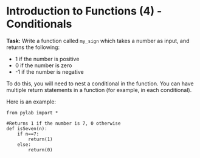 # Introduction to Functions (4) - Conditionals

**Task:** Write a function called `my_sign` which takes a number as input, and returns the following:
* 1 if the number is positive
* 0 if the number is zero
* -1 if the number is negative

To do this, you will need to nest a conditional in the function. You can have multiple return statements in a function (for example, in each conditional).

Here is an example:

```
from pylab import *

#Returns 1 if the number is 7, 0 otherwise
def isSeven(n):
    if n==7:
        return(1)
    else:
        return(0)

```
